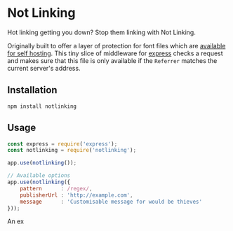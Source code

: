 Not Linking
===

Hot linking getting you down? Stop them linking with Not Linking.

Originally built to offer a layer of protection for font files which are [available for self hosting](http://www.trackerfr.ee/).
This tiny slice of middleware for [express](http://expressjs.com/) checks a request and makes sure that this file is only available if the `Referrer` matches the current server's address.

Installation
---

```
npm install notlinking
```

Usage
---

```js
const express = require('express');
const notlinking = require('notlinking');

app.use(notlinking());

// Available options
app.use(notlinking({
	pattern      : /regex/,
	publisherUrl : 'http://example.com',
	message      : 'Customisable message for would be thieves'
}));
```

An ex